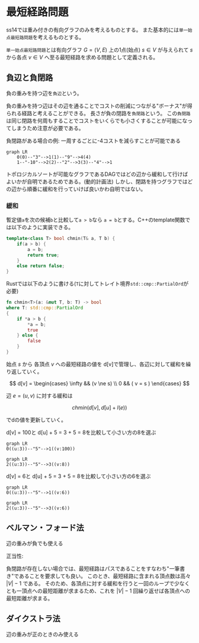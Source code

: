 <!-- ss14はまだドラフト -->
# 最短経路問題

ss14では重み付きの有向グラフのみを考えるものとする。
また基本的には`単一始点最短路問題`を考えるものとする。

`単一始点最短路問題`とは有向グラフ $G = (V,E)$ 上の1点(始点) $s \in V$ が与えられて $s$ から各点 $v \in V$ へ至る最短経路を求める問題として定義される。

## 負辺と負閉路

負の重みを持つ辺を`負辺`という。

負の重みを持つ辺はその辺を通ることでコストの削減につながる"ボーナス"が得られる経路と考えることができる。
長さが負の閉路を`負閉路`という。
この`負閉路`は同じ閉路を何周もすることでコストをいくらでも小さくすることが可能になってしまうため注意が必要である。

負閉路がある場合の例: 一周するごとに-4コストを減らすことが可能である
```mermaid
graph LR
    0(0)--"3"-->1(1)--"9"-->4(4)
    1--"-10"-->2(2)--"2"-->3(3)--"4"-->1
```

トポロジカルソートが可能なグラフであるDAGではどの辺から緩和して行けばよいかが自明であるためである。(動的計画法)
しかし、閉路を持つグラフではどの辺から順番に緩和を行っていけば良いかわ自明ではない。

### 緩和

暫定値`a`を次の候補`b`と比較して`a > b`なら `a = b`とする。C++のtemplate関数では以下のように実装できる。

```C++
template<class T> bool chmin(T& a, T b) {
    if(a > b) {
        a = b;
        return true;
    }
    else return false;
}
```

Rustでは以下のように書ける(`T`に対してトレイト境界`std::cmp::PartialOrd`が必要)

```Rust
fn chmin<T>(a: &mut T, b: T) -> bool 
where T: std::cmp::PartialOrd 
{
    if *a > b {
        *a = b;
        true
    } else {
        false
    }
}
```
始点 $s$ から 各頂点 $v$ への最短経路の値を d[v]で管理し、各辺に対して緩和を繰り返していく。 

$$
d[v] =
\begin{cases}
\infty && (v \ne s) \\
0 && ( v = s )
\end{cases}
$$

辺 $e = (u,v)$ に対する緩和は

$$
chmin(d[v], d[u] + l(e))
$$

でdの値を更新していく。

d[v] = 100と d[u] + 5 = 3 + 5 = 8を比較して小さい方の8を選ぶ
```mermaid
graph LR
0((u:3))--"5"-->1((v:100))
```
```mermaid
graph LR
2((u:3))--"5"-->3((v:8))
```

d[v] = 6と d[u] + 5 = 3 + 5 = 8を比較して小さい方の6を選ぶ
```mermaid
graph LR
0((u:3))--"5"-->1((v:6))
```
```mermaid
graph LR
2((u:3))--"5"-->3((v:6))
```

## ベルマン・フォード法

辺の重みが負でも使える

正当性:

負閉路が存在しない場合では、最短経路はパスであることをすなわち"一筆書き"であることを要求しても良い。
このとき、最短経路に含まれる頂点数は高々 $|V| - 1$ である。
そのため、各頂点に対する緩和を行うと一回のループで少なくとも一頂点への最短距離が求まるため、これを $|V| - 1$ 回繰り返せば各頂点への最短距離が求まる。

## ダイクストラ法

辺の重みが正のときのみ使える
